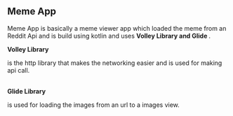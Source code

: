 <h2> Meme App </h2>
<p> Meme App is basically a meme viewer app which loaded the meme from an Reddit Api and is build using kotlin and uses <b> Volley Library and Glide </b>.</p>
<b>Volley Library </b><p> is the http library that makes the networking easier and is used for making api call.</p><br>
<b> Glide Library </b><p>is used for loading the images from an url to a images view.</p>
